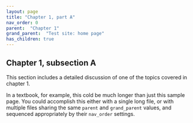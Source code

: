 ```yaml
---
layout: page
title: "Chapter 1, part A"
nav_order: 0
parent:  "Chapter 1"
grand_parent:  "Test site: home page"
has_children: true
---
```



## Chapter 1, subsection A

This section includes a detailed discussion of one of the topics covered in chapter 1.

In a textbook, for example, this cold be much longer than just this sample page.  You could accomplish this either with a single long file, or with multiple files sharing the same `parent` and `grand_parent` values, and sequenced appropriately by their `nav_order` settings.